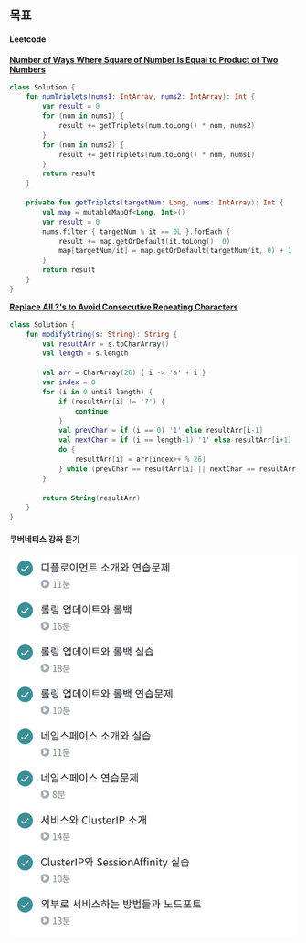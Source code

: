 ## 목표

#### Leetcode

**[Number of Ways Where Square of Number Is Equal to Product of Two Numbers](https://leetcode.com/problems/number-of-ways-where-square-of-number-is-equal-to-product-of-two-numbers/)**

```kotlin
class Solution {
    fun numTriplets(nums1: IntArray, nums2: IntArray): Int {
        var result = 0
        for (num in nums1) {
            result += getTriplets(num.toLong() * num, nums2)
        }
        for (num in nums2) {
            result += getTriplets(num.toLong() * num, nums1)
        }
        return result
    }

    private fun getTriplets(targetNum: Long, nums: IntArray): Int {
        val map = mutableMapOf<Long, Int>()
        var result = 0
        nums.filter { targetNum % it == 0L }.forEach { 
            result += map.getOrDefault(it.toLong(), 0)
            map[targetNum/it] = map.getOrDefault(targetNum/it, 0) + 1
        }
        return result
    }
}
```



**[Replace All ?'s to Avoid Consecutive Repeating Characters](https://leetcode.com/problems/replace-all-s-to-avoid-consecutive-repeating-characters/)**

```kotlin
class Solution {
    fun modifyString(s: String): String {
        val resultArr = s.toCharArray()
        val length = s.length

        val arr = CharArray(26) { i -> 'a' + i }
        var index = 0
        for (i in 0 until length) {
            if (resultArr[i] != '?') {
                continue
            }
            val prevChar = if (i == 0) '1' else resultArr[i-1]
            val nextChar = if (i == length-1) '1' else resultArr[i+1]
            do {
                resultArr[i] = arr[index++ % 26]
            } while (prevChar == resultArr[i] || nextChar == resultArr[i])
        }
        
        return String(resultArr)
    }
}
```



#### 쿠버네티스 강좌 듣기

![k8s-inflearn](./k8s-inflearn.png)

